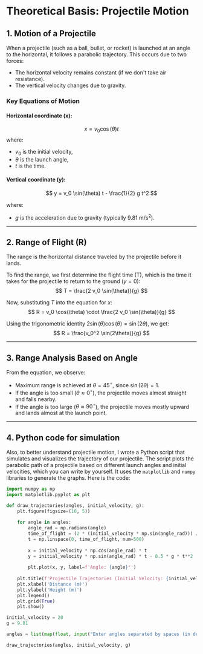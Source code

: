 # Theoretical Basis: Projectile Motion

## 1. Motion of a Projectile
When a projectile (such as a ball, bullet, or rocket) is launched at an angle to the horizontal, it follows a parabolic trajectory. This occurs due to two forces:

- The horizontal velocity remains constant (if we don't take air resistance).
- The vertical velocity changes due to gravity.

### Key Equations of Motion
#### Horizontal coordinate (x):
$$
x = v_0 \cos(\theta) t
$$
where:
- $v_0$ is the initial velocity,
- $\theta$ is the launch angle,
- $t$ is the time.

#### Vertical coordinate (y):
$$
y = v_0 \sin(\theta) t - \frac{1}{2} g t^2
$$

where:
- $g$ is the acceleration due to gravity (typically $9.81 \text{ m/s}^2$).

---

## 2. Range of Flight (R)
The range is the horizontal distance traveled by the projectile before it lands.

To find the range, we first determine the flight time (T), which is the time it takes for the projectile to return to the ground ($y = 0$):
$$
T = \frac{2 v_0 \sin(\theta)}{g}
$$

Now, substituting $T$ into the equation for $x$:
$$
R = v_0 \cos(\theta) \cdot \frac{2 v_0 \sin(\theta)}{g}
$$

Using the trigonometric identity $2 \sin(\theta) \cos(\theta) = \sin(2\theta)$, we get:
$$
R = \frac{v_0^2 \sin(2\theta)}{g}
$$

---

## 3. Range Analysis Based on Angle
From the equation, we observe:

- Maximum range is achieved at $\theta = 45^\circ$, since $\sin(2\theta) = 1$.
- If the angle is too small ($\theta \approx 0^\circ$), the projectile moves almost straight and falls nearby.
- If the angle is too large ($\theta \approx 90^\circ$), the projectile moves mostly upward and lands almost at the launch point.
---
## 4. Python code for simulation
Also, to better understand projectile motion, I wrote a Python script that simulates and visualizes the trajectory of our projectile. The script plots the parabolic path of a projectile based on different launch angles and initial velocities, which you can write by yourself. It uses the `matplotlib` and `numpy` libraries to generate the graphs. Here is the code:

```python
import numpy as np
import matplotlib.pyplot as plt

def draw_trajectories(angles, initial_velocity, g):
    plt.figure(figsize=(10, 5))
    
    for angle in angles:
        angle_rad = np.radians(angle)
        time_of_flight = (2 * (initial_velocity * np.sin(angle_rad))) / g
        t = np.linspace(0, time_of_flight, num=500)
        
        x = initial_velocity * np.cos(angle_rad) * t
        y = initial_velocity * np.sin(angle_rad) * t - 0.5 * g * t**2
        
        plt.plot(x, y, label=f'Angle: {angle}°')
    
    plt.title(f'Projectile Trajectories (Initial Velocity: {initial_velocity} m/s)')
    plt.xlabel('Distance (m)')
    plt.ylabel('Height (m)')
    plt.legend()
    plt.grid(True)
    plt.show()

initial_velocity = 20 
g = 9.81

angles = list(map(float, input("Enter angles separated by spaces (in degrees): ").split()))

draw_trajectories(angles, initial_velocity, g)

